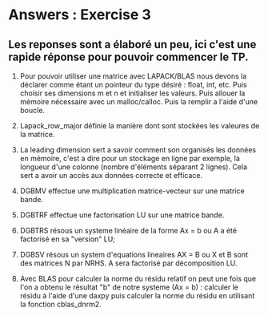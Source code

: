 # Answers : Exercise 3

## Les reponses sont a élaboré un peu, ici c'est une rapide réponse pour pouvoir commencer le TP.

1) Pour pouvoir utiliser une matrice avec LAPACK/BLAS nous devons la déclarer comme étant un pointeur du type désiré : float, int, etc. Puis choisir ses dimensions m et n et initialiser les valeurs. Puis allouer la mémoire nécessaire avec un malloc/calloc. Puis la remplir a l'aide d'une boucle.

2) Lapack_row_major définie la manière dont sont stockées les valeures de la matrice.

3) La leading dimension sert a savoir comment son organisés les données en mémoire, c'est a dire pour un stockage en ligne par exemple, la longueur d'une colonne (nombre d'éléments séparant 2 lignes). Cela sert a avoir un accès aux données correcte et efficace.

4) DGBMV effectue une multiplication matrice-vecteur sur une matrice bande.

5) DGBTRF effectue une factorisation LU sur une matrice bande.

6) DGBTRS résous un systeme linéaire de la forme Ax = b ou A a été factorisé en sa "version" LU;

7) DGBSV résous un system d'equations lineaires AX = B ou X et B sont des matrices N par NRHS. A sera factorisé par décomposition LU.

8) Avec BLAS pour calculer la norme du résidu relatif on peut une fois que l'on a obtenu le résultat "b" de notre systeme (Ax = b) :
calculer le résidu à l'aide d'une daxpy puis calculer la norme du résidu en utilisant la fonction cblas_dnrm2.